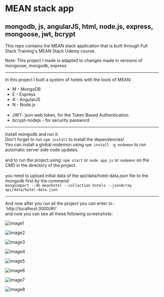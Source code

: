 # MEAN stack app

## mongodb, js, angularJS, html, node.js, express, mongoose, jwt, bcrypt

This repo contains the MEAN stack application that is built through  Full Stack Training's MEAN Stack Udemy course.

Note: This project I made is adapted to changes made in versions of mongoose, mongodb, express
<hr>

In this project I built a system of hotels with the tools of MEAN:

* M - MongoDB
* E - Express
* A - AngularJS
* N - Node.js
<br><br>
* JWT- json web token, for the Token Based Authentication 
* bcrypt-nodejs - for security password
<hr>

Install mongodb and run it.<br>
Don't forget to run `npm install` to install the dependencies!<br>
You can install a global nodemon using `npm install -g nodemon` to run automatic server side code updates.
<br>
<br>
and to run the project using: `npm start` or `node app.js` or `nodemon` on the CMD in the directory of the project. 
<br>
<br>
you need to upload initial data of the api/data/hotel-data.json file to the mongodb first by the commend: <br>
`mongoimport --db meanhotel --collection hotels --jsonArray api/data/hotel-data.json` 
<br>
<hr>
And now after you run all the project you can enter to : 
`http://localhost:3000/#!/`
<br>
and now you can see all these following screenshots:

![image1](https://profile.fcdn.co.il/images2/0__05b545edf81d0a.jpg)

![image2](https://profile.fcdn.co.il/images2/0__05b545f5660c91.jpg)

![image3](https://profile.fcdn.co.il/images2/0__05b545f5fb640d.jpg)

![image4](https://profile.fcdn.co.il/images2/0__05b545f6c10f51.jpg)

![image5](https://profile.fcdn.co.il/images2/0__05b545f79aad97.jpg)

![image6](https://profile.fcdn.co.il/images2/0__05b545f83e79e4.jpg)

![image7](https://profile.fcdn.co.il/images2/0__05b545f8e4c0e8.jpg)

![image8](https://profile.fcdn.co.il/images2/0__05b545f97dc3d6.jpg)
